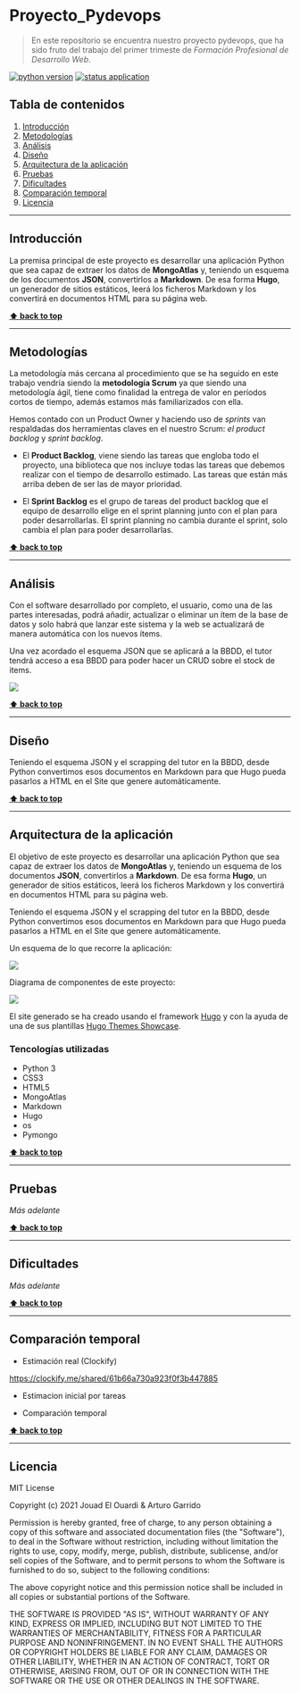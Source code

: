 # Proyecto_Pydevops 

>En este repositorio se encuentra nuestro proyecto pydevops, que ha sido fruto del trabajo del primer trimeste de _Formación Profesional de Desarrollo Web_.

[![python version](https://img.shields.io/badge/python-v3.9-blue)](https://www.python.org/downloads/)
[![status application](https://img.shields.io/badge/status-stable-brightgreen)](https://github.com/Jouad01/Proyecto_Pydevops)


## Tabla de contenidos

1. [Introducción](#Introducción)
1. [Metodologías](#Metodologías)
1. [Análisis](#Análisis)
1. [Diseño](#Diseño)
1. [Arquitectura de la aplicación](#Arquitectura-de-la-aplicación)
1. [Pruebas](#Pruebas)
1. [Dificultades](#Dificultades)
1. [Comparación temporal](#Comparación-temporal)
1. [Licencia](#licencia)

--- 

## Introducción

La premisa principal de este proyecto es desarrollar una aplicación Python que sea capaz de extraer los datos de **MongoAtlas** y, teniendo un esquema de los documentos **JSON**, convertirlos a **Markdown**.
De esa forma **Hugo**, un generador de sitios estáticos, leerá los ficheros Markdown y los convertirá en documentos HTML para su página web.

**[⬆ back to top](#tabla-de-contenidos)**

---

## Metodologías

La metodología más cercana al procedimiento que se ha seguido en este trabajo vendría siendo la **metodología Scrum** ya que siendo una metodología ágil, tiene como finalidad la entrega de valor en períodos cortos de tiempo, además estamos más familiarizados con ella. 

Hemos contado con un Product Owner y haciendo uso de _sprints_ van respaldadas dos herramientas claves en el nuestro Scrum: _el product backlog_ y _sprint backlog_.

 - El **Product Backlog**, viene siendo las tareas que engloba todo el proyecto, una biblioteca que nos incluye todas las tareas que debemos realizar con el tiempo de desarrollo estimado. Las tareas que están más arriba deben de ser las de mayor prioridad.

- El **Sprint Backlog** es el grupo de tareas del product backlog que el equipo de desarrollo elige en el sprint planning junto con el plan para poder desarrollarlas. 
El sprint planning no cambia durante el sprint, solo cambia el plan para poder desarrollarlas.

**[⬆ back to top](#tabla-de-contenidos)**

---

## Análisis

Con el software desarrollado por completo, el usuario, como una de las partes interesadas, podrá añadir, actualizar o eliminar un ítem de la base de datos y solo habrá que lanzar este sistema y la web se actualizará de manera automática con los nuevos ítems.

Una vez acordado el esquema JSON que se aplicará a la BBDD, el tutor tendrá acceso a esa BBDD para poder hacer un CRUD sobre el stock de items.

![](images/Screenshot_1.png)


**[⬆ back to top](#tabla-de-contenidos)**

--- 
## Diseño

Teniendo el esquema JSON y el scrapping del tutor en la BBDD, desde Python convertimos esos documentos en Markdown para que Hugo pueda pasarlos a HTML en el Site que genere automáticamente.


**[⬆ back to top](#tabla-de-contenidos)**

---

## Arquitectura de la aplicación

El objetivo de este proyecto es desarrollar una aplicación Python que sea capaz de extraer los datos de **MongoAtlas** y, teniendo un esquema de los documentos **JSON**, convertirlos a **Markdown**.
De esa forma **Hugo**, un generador de sitios estáticos, leerá los ficheros Markdown y los convertirá en documentos HTML para su página web.

Teniendo el esquema JSON y el scrapping del tutor en la BBDD, desde Python convertimos esos documentos en Markdown para que Hugo pueda pasarlos a HTML en el Site que genere automáticamente.

Un esquema de lo que recorre la aplicación:

![](images/Screenshot_2.png)

Diagrama de componentes de este proyecto:

![](images/Screenshot_3.png)


El site generado se ha creado usando el framework [Hugo](https://gohugo.io/) y con la ayuda de una de sus plantillas [Hugo Themes Showcase](https://themes.gohugo.io/).


### Tencologías utilizadas

- Python 3
- CSS3
- HTML5
- MongoAtlas
- Markdown 
- Hugo
- os
- Pymongo



**[⬆ back to top](#tabla-de-contenidos)**

---

## Pruebas

_Más adelante_

**[⬆ back to top](#tabla-de-contenidos)**

---

## Dificultades

_Más adelante_

**[⬆ back to top](#tabla-de-contenidos)**

---

## Comparación temporal

- Estimación real (Clockify)

https://clockify.me/shared/61b66a730a923f0f3b447885



- Estimacion inicial por tareas

- Comparación temporal

**[⬆ back to top](#tabla-de-contenidos)**

---

## Licencia

MIT License

Copyright (c) 2021 Jouad El Ouardi & Arturo Garrido

Permission is hereby granted, free of charge, to any person obtaining a copy
of this software and associated documentation files (the "Software"), to deal
in the Software without restriction, including without limitation the rights
to use, copy, modify, merge, publish, distribute, sublicense, and/or sell
copies of the Software, and to permit persons to whom the Software is
furnished to do so, subject to the following conditions:

The above copyright notice and this permission notice shall be included in all
copies or substantial portions of the Software.

THE SOFTWARE IS PROVIDED "AS IS", WITHOUT WARRANTY OF ANY KIND, EXPRESS OR
IMPLIED, INCLUDING BUT NOT LIMITED TO THE WARRANTIES OF MERCHANTABILITY,
FITNESS FOR A PARTICULAR PURPOSE AND NONINFRINGEMENT. IN NO EVENT SHALL THE
AUTHORS OR COPYRIGHT HOLDERS BE LIABLE FOR ANY CLAIM, DAMAGES OR OTHER
LIABILITY, WHETHER IN AN ACTION OF CONTRACT, TORT OR OTHERWISE, ARISING FROM,
OUT OF OR IN CONNECTION WITH THE SOFTWARE OR THE USE OR OTHER DEALINGS IN THE
SOFTWARE.


